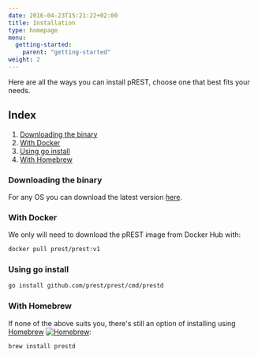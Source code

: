 ```yaml
---
date: 2016-04-23T15:21:22+02:00
title: Installation
type: homepage
menu:
  getting-started:
    parent: "getting-started"
weight: 2
---
```


Here are all the ways you can install pREST, choose one that best fits your needs.

## Index

1. [Downloading the binary](/getting-started/installation/#downloading-the-binary)
1. [With Docker](/getting-started/installation/#with-docker)
1. [Using go install](/getting-started/installation/#using-go-install)
1. [With Homebrew](/getting-started/installation/#with-homebrew)

### Downloading the binary

For any OS you can download the latest version [here](https://github.com/prest/prest/releases/latest).

### With Docker

We only will need to download the pREST image from Docker Hub with:

```sh
docker pull prest/prest:v1
```

### Using go install

```sh
go install github.com/prest/prest/cmd/prestd
```

### With Homebrew

If none of the above suits you, there's still an option of installing using [Homebrew](https://formulae.brew.sh/formula/prestd) [![Homebrew](https://img.shields.io/badge/dynamic/json.svg?url=https://formulae.brew.sh/api/formula/prestd.json&query=$.versions.stable&label=homebrew)](https://formulae.brew.sh/formula/prestd):

```sh
brew install prestd
```
